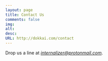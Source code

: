 ```yaml
---
layout: page
title: Contact Us
comments: false
img:
alt:
desc: 
URL: http://dokkai.com/contact
---
```

<link rel="stylesheet" href="https://cdnjs.cloudflare.com/ajax/libs/normalize/5.0.0/normalize.min.css">

Drop us a line at <i>internalizer@protonmail.com</i>.
